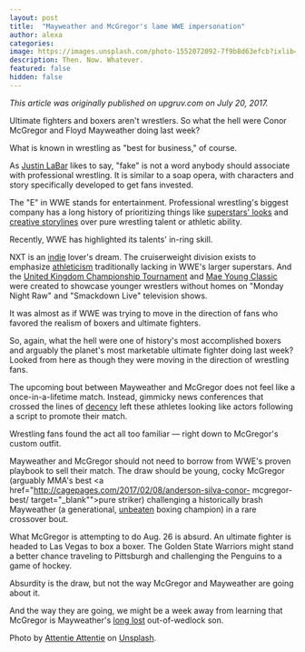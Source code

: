```yaml
---
layout: post
title:  "Mayweather and McGregor's lame WWE impersonation"
author: alexa
categories: 
image: https://images.unsplash.com/photo-1552072092-7f9b8d63efcb?ixlib=rb-1.2.1&ixid=eyJhcHBfaWQiOjEyMDd9&auto=format&fit=crop&w=800&q=60
description: Then. Now. Whatever.
featured: false
hidden: false
---
```

<i>This article was originally published on upgruv.com on July 20, 2017.</i>

Ultimate fighters and boxers aren't wrestlers. So what the hell were Conor McGregor and Floyd Mayweather doing last week?

What is known in wrestling as "best for business," of course.

As <a href="https://twitter.com/JustinLaBar" target="_blank">Justin LaBar</a> likes to say, "fake" is not a word anybody should associate with professional wrestling. It is similar to a soap opera, with characters and story specifically developed to get fans invested.

The "E" in WWE stands for entertainment. Professional wrestling's biggest company has a long history of prioritizing things like <a href="http://www.wwe.com/inside/50-most-beautiful-people-in-sports- entertainment" target="_blank">superstars' looks</a> and <a href="https://www.youtube.com/watch?v=DcW9ayNydBQ" target="_blank">creative storylines</a> over pure wrestling talent or athletic ability.

Recently, WWE has highlighted its talents' in-ring skill.

NXT is an <a href="http://www.wrestlezone.com/editorials/807429-five-indie-wrestling-stars-to-watch-in-2017-a-bro-a-top-prospect-a-tour-of-the-islands-more" target="_blank">indie</a> lover's dream. The cruiserweight division exists to emphasize <a href="https://youtu.be/9VZ4TPJjQt4?t=3m31s" target="_blank">athleticism</a> traditionally lacking in WWE's larger superstars. And the <a href="http://www.wwe.com/section/uk-championship-tournament- competitors" target="_blank">United Kingdom Championship Tournament</a> and <a href="http://www.wwe.com/shows/maeyoungclassic/2017)" target="_blank">Mae Young Classic</a> were created to showcase younger wrestlers without homes on "Monday Night Raw" and "Smackdown Live" television shows.

It was almost as if WWE was trying to move in the direction of fans who favored the realism of boxers and ultimate fighters.

So, again, what the hell were one of history's most accomplished boxers and arguably the planet's most marketable ultimate fighter doing last week? Looked from here as though they were moving in the direction of wrestling fans.

The upcoming bout between Mayweather and McGregor does not feel like a once-in-a-lifetime match. Instead, gimmicky news conferences that crossed the lines of <a href="http://www.msn.com/en-sg/news/other/floyd-mayweather-called-conor-mcgregor-a-gay-slur-because-he-said-he-was-called-a-monkey/ar-BBEF0bi" target="_blank">decency</a> left these athletes looking like actors following a script to promote their match.

Wrestling fans found the act all too familiar — right down to McGregor's custom outfit.

Mayweather and McGregor should not need to borrow from WWE's proven playbook to sell their match. The draw should be young, cocky McGregor (arguably MMA's best <a href="http://cagepages.com/2017/02/08/anderson-silva-conor- mcgregor-best/ target="_blank"">pure striker</a>) challenging a historically brash Mayweather (a generational, <a href="http://boxrec.com/boxer/352" target="_blank">unbeaten</a> boxing champion) in a rare crossover bout.

What McGregor is attempting to do Aug. 26 is absurd. An ultimate fighter is headed to Las Vegas to box a boxer. The Golden State Warriors might stand a better chance traveling to Pittsburgh and challenging the Penguins to a game of hockey.

Absurdity is the draw, but not the way McGregor and Mayweather are going about it.

And the way they are going, we might be a week away from learning that McGregor is Mayweather's <a href="http://www.wwe.com/shows/raw/article/jason-jordan-kurt-angle-son-reactions" target="_blank">long lost</a> out-of-wedlock son.

Photo by <a href="https://unsplash.com/@attentieattentie">Attentie Attentie</a> on <a href="https://unsplash.com/">Unsplash</a>.
